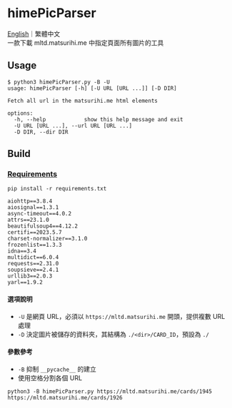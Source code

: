 # himePicParser

[English](./README.md)｜繁體中文  
一款下載 mltd.matsurihi.me 中指定頁面所有圖片的工具

## Usage

```console
$ python3 himePicParser.py -B -U
usage: himePicParser [-h] [-U URL [URL ...]] [-D DIR]

Fetch all url in the matsurihi.me html elements

options:
  -h, --help            show this help message and exit
  -U URL [URL ...], --url URL [URL ...]
  -D DIR, --dir DIR
```

## Build

### [Requirements](./requirements.txt)

```console
pip install -r requirements.txt
```

```plain text
aiohttp==3.8.4
aiosignal==1.3.1
async-timeout==4.0.2
attrs==23.1.0
beautifulsoup4==4.12.2
certifi==2023.5.7
charset-normalizer==3.1.0
frozenlist==1.3.3
idna==3.4
multidict==6.0.4
requests==2.31.0
soupsieve==2.4.1
urllib3==2.0.3
yarl==1.9.2
```

#### 選項說明

- `-U` 是網頁 URL，必須以 `https://mltd.matsurihi.me` 開頭，提供複數 URL 處理
- `-D` 決定圖片被儲存的資料夾，其結構為 `./<dir>/CARD_ID`，預設為 `./`

#### 參數參考

- `-B` 抑制 `__pycache__` 的建立
- 使用空格分割各個 URL

```console
python3 -B himePicParser.py https://mltd.matsurihi.me/cards/1945 https://mltd.matsurihi.me/cards/1926
```
